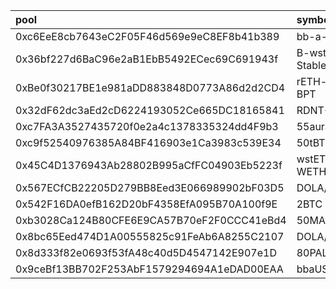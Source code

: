 | pool                                       | symbol               |   voteWeight |   distribution |   %distribution |   boost |   staticBoost |   dynamicBoost | cap   |
|:-------------------------------------------|:---------------------|-------------:|---------------:|----------------:|--------:|--------------:|---------------:|:------|
| 0xc6EeE8cb7643eC2F05F46d569e9eC8EF8b41b389 | bb-a-USD             |   1.28359    |     17333.9    |       17.7958   | 1.75276 |          1.75 |        1.00276 | 20%   |
| 0x36bf227d6BaC96e2aB1EbB5492ECec69C691943f | B-wstETH-WETH-Stable |   1.06362    |     15869.6    |       16.2926   | 1.95712 |          1.75 |        1.20712 | 20%   |
| 0xBe0f30217BE1e981aDD883848D0773A86d2d2CD4 | rETH-bb-a-WETH-BPT   |   1.00153    |     13931.6    |       14.3029   | 1.75148 |          1.75 |        1.00148 | 20%   |
| 0x32dF62dc3aEd2cD6224193052Ce665DC18165841 | RDNT-WETH            |   1.68494    |      9740.4    |       10        | 2.726   |          1.5  |        2.226   | 10%   |
| 0xc7FA3A3527435720f0e2a4c1378335324dd4F9b3 | 55auraBal-45wsteth   |   0.791218   |      9740.4    |       10        | 1.00099 |          1    |        1.00099 | 10%   |
| 0xc9f52540976385A84BF416903e1Ca3983c539E34 | 50tBTC-50WETH        |   0.522396   |      7488.19   |        7.68777  | 1.00314 |          1    |        1.00314 | 10%   |
| 0x45C4D1376943Ab28802B995aCfFC04903Eb5223f | wstETH-bb-a-WETH-BPT |   0.483806   |      6589.75   |        6.76538  | 1.75585 |          1.75 |        1.00585 | 20%   |
| 0x567ECfCB22205D279BB8Eed3E066989902bF03D5 | DOLA/bbaUSD-BPT      |   0.370393   |      5201.11   |        5.33973  | 1.75    |          1.75 |        1       | 10%   |
| 0x542F16DA0efB162D20bF4358EfA095B70A100f9E | 2BTC                 |   0.259822   |      3749.8    |        3.84974  | 1.00705 |          1    |        1.00705 | 10%   |
| 0xb3028Ca124B80CFE6E9CA57B70eF2F0CCC41eBd4 | 50MAGIC-50USDC       |   0.213818   |      3212.01   |        3.29762  | 1.02693 |          1    |        1.02693 | 10%   |
| 0x8bc65Eed474D1A00555825c91FeAb6A8255C2107 | DOLA/USDC BPT        |   0.21186    |      2989.46   |        3.06913  | 1.00098 |          1    |        1.00098 | 10%   |
| 0x8d333f82e0693f53fA48c40d5D4547142E907e1D | 80PAL-20OHM          |   0.108018   |      1528.02   |        1.56875  | 1.00068 |          1    |        1.00068 | 10%   |
| 0x9ceBf13BB702F253AbF1579294694A1eDAD00EAA | bbaUSDC/bbaUSDCe     |   0.00224916 |        29.7345 |        0.030527 | 1.00621 |          1    |        1.00621 | 10%   |